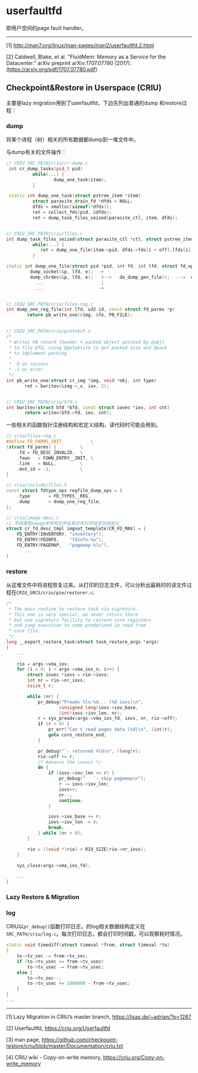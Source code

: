 # userfaultfd

即用户空间的page fault handler。

---
[1] http://man7.org/linux/man-pages/man2/userfaultfd.2.html

[2] Caldwell, Blake, et al. "FluidMem: Memory as a Service for the Datacenter." arXiv preprint arXiv:1707.07780 (2017). (https://arxiv.org/pdf/1707.07780.pdf)


## Checkpoint&Restore in Userspace (CRIU)

主要是lazy migration用到了userfaultfd，下边先列出普通的dump
和restore过程：

### dump

将某个进程（树）相关的所有数据都dump到一堆文件中。

与dump有关的文件操作：

```cpp
// CRIU_SRC_PATH/criu/cr-dump.c
 int cr_dump_tasks(pid_t pid)
          while(...) {
                  dump_one_task(item);
          }

 static int dump_one_task(struct pstree_item *item)
          struct parasite_drain_fd *dfds = NULL;
          dfds = xmalloc(sizeof(*dfds));
          ret = collect_fds(pid, &dfds);
          ret = dump_task_files_seized(parasite_ctl, item, dfds);


// CRIU_SRC_PATH/criu/files.c
int dump_task_files_seized(struct parasite_ctl *ctl, struct pstree_item *item, struct parasite_drain_fd *dfds)
          while(...) {
             ret = dump_one_file(item->pid, dfds->fds[i + off],lfds[i], opts + i, ctl, &e);
          }

static int dump_one_file(struct pid *pid, int fd, int lfd, struct fd_opts *opts, struct parasite_ctl *ctl, FdinfoEntry *e)
         dump_socket(&p, lfd, e);  -+
         dump_chrdev(&p, lfd, e);   +-->   do_dump_gen_file();  --->  dump_one_reg_file();
           ...                      |
           ...                     -+


// CRIU_SRC_PATH/criu/files-reg.c
int dump_one_reg_file(int lfd, u32 id, const struct fd_parms *p)
        return pb_write_one(rimg, &fe, PB_FILE);
        

// CRIU_SRC_PATH/criu/protobuf.c
/*
 * Writes PB record (header + packed object pointed by @obj)
 * to file @fd, using @getpksize to get packed size and @pack
 * to implement packing
 *
 *  0 on success
 * -1 on error
 */
int pb_write_one(struct cr_img *img, void *obj, int type)
       ret = bwritev(&img->_x, iov, 2);


// CRIU_SRC_PATH/criu/bfd.c
int bwritev(struct bfd *bfd, const struct iovec *iov, int cnt)
       return writev(bfd->fd, iov, cnt);

```

一些相关的函数指针注册结构和宏定义结构，读代码时可能会用到。

```cpp
// criu/files-reg.c
#define FD_PARMS_INIT           \
(struct fd_parms) {         \
    .fd = FD_DESC_INVALID,  \
    .fown   = FOWN_ENTRY__INIT, \
    .link   = NULL,         \
    .mnt_id = -1,           \
}

// criu/include/files.h
const struct fdtype_ops regfile_dump_ops = {
    .type       = FD_TYPES__REG,
    .dump       = dump_one_reg_file,
};

// criu/image-desc.c
// 不同类型image文件的文件名和文件打开标志位的定义
struct cr_fd_desc_tmpl imgset_template[CR_FD_MAX] = {
    FD_ENTRY(INVENTORY, "inventory"),
    FD_ENTRY(FDINFO,    "fdinfo-%u"),
    FD_ENTRY(PAGEMAP,   "pagemap-%lu"),
       ...
}
```

### restore

从这堆文件中将进程恢复过来。从打印的日志文件，可以分析出最耗时的读文件过程在`CRIU_SRCS/criu/pie/restorer.c`:


```cpp
/*
 * The main routine to restore task via sigreturn.
 * This one is very special, we never return there
 * but use sigreturn facility to restore core registers
 * and jump execution to some predefined ip read from
 * core file.
 */
long __export_restore_task(struct task_restore_args *args)
{
    ...
      
    rio = args->vma_ios;
    for (i = 0; i < args->vma_ios_n; i++) {
        struct iovec *iovs = rio->iovs;
        int nr = rio->nr_iovs;
        ssize_t r;

        while (nr) {
            pr_debug("Preadv %lx:%d... (%d iovs)\n",
                    (unsigned long)iovs->iov_base,
                    (int)iovs->iov_len, nr);
            r = sys_preadv(args->vma_ios_fd, iovs, nr, rio->off);
            if (r < 0) {
                pr_err("Can't read pages data (%d)\n", (int)r);
                goto core_restore_end;
            }

            pr_debug("`- returned %ld\n", (long)r);
            rio->off += r;
            /* Advance the iovecs */
            do {
                if (iovs->iov_len <= r) {
                    pr_debug("   `- skip pagemap\n");
                    r -= iovs->iov_len;
                    iovs++;
                    nr--;
                    continue;
                }

                iovs->iov_base += r;
                iovs->iov_len -= r;
                break;
            } while (nr > 0);
        }

        rio = ((void *)rio) + RIO_SIZE(rio->nr_iovs);
    }

    sys_close(args->vma_ios_fd);
    
    ...
}
```

### Lazy Restore & Migration

### log 

CRIU以`pr_debug()`函数打印日志，的log相关数据结构定义在`SRC_PATH/criu/log.c`。每次打印日志，都会打印时间戳，可以观察耗时情况。

```cpp
static void timediff(struct timeval *from, struct timeval *to)
{
    to->tv_sec -= from->tv_sec;
    if (to->tv_usec >= from->tv_usec)
        to->tv_usec -= from->tv_usec;
    else {
        to->tv_sec--;
        to->tv_usec += 1000000 - from->tv_usec;
    }
}
...
```
---

[1] Lazy Migration in CRIU’s master branch, https://lisas.de/~adrian/?p=1287

[2] Userfaultfd, https://criu.org/Userfaultfd

[3] man page, https://github.com/checkpoint-restore/criu/blob/master/Documentation/criu.txt

[4] CRIU wiki - Copy-on-write memory, https://criu.org/Copy-on-write_memory 